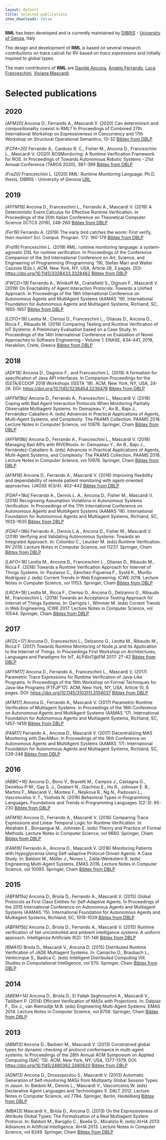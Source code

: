 ```yaml
---
layout: default
title: Selected publications
show_downloads: false
---
```


**RML** has been developed and is currently maintained by [DIBRIS](https://www.dibris.unige.it/en/)  -  [University of Genoa](https://unige.it/en), Italy

The design and development of **RML** is based on several research contributions on trace calculi for RV based on *trace expressions* and initially
inspired to global types.

The main contributors of **RML** are [Davide Ancona](https://person.dibris.unige.it/ancona-davide/), [Angelo Ferrando](https://angeloferrando.github.io/website/), [Luca Franceschini](https://www.dibris.unige.it/franceschini-luca), [Viviana Mascardi](https://person.dibris.unige.it/mascardi-viviana). 

# Selected publications 

## 2020

*[AFM20]* Ancona D., Ferrando A., Mascardi V. (2020) Can determinism and compositionality coexist in RML? In Proceedings of Combined 27th International Workshop on Expressiveness in Concurrency and 17th Workshop on Structural Operational Semantics, 13-32 [Bibtex from DBLP](https://dblp.org/rec/journals/corr/abs-2009-00391.html?view=bibtex)

*[FCFA+20]* Ferrando A., Cardoso R. C., Fisher M., Ancona D., Franceschini L., Mascardi V. (2020)
ROSMonitoring: A Runtime Verification Framework for ROS. In Proceedings of Towards Autonomous Robotic Systems - 21st Annual Conference (TAROS 2020), 387-399 [Bibtex from DBLP](https://dblp.org/rec/conf/taros/FerrandoC0AFM20.html?view=bibtex)

*[Fra20]* Franceschini L. (2020) RML: Runtime Monitoring Language.  Ph.D. thesis,
DIBRIS - University of Genova [URL](http://hdl.handle.net/11567/1001856)

## 2019 

*[AFFM19]* Ancona D., Franceschini L., Ferrando A., Mascardi V. (2019) A Deterministic Event Calculus for Effective Runtime Verification. In Proceedings of the 20th Italian Conference on Theoretical Computer Science (ICTCS 2019), 248-260 [Bibtex from DBLP](https://dblp.org/rec/conf/ictcs/AnconaFFM19.html?view=bibtex)

*[Fer19]* Ferrando A. (2019) The early bird catches the worm: First verify, then monitor! Sci. Comput. Program. 172: 160-179 [Bibtex from DBLP](https://dblp.uni-trier.de/rec/bibtex/journals/scp/Ferrando19)

*[Fra19]* Franceschini L. (2019) RML: runtime monitoring language: a system-agnostic DSL for runtime verification. In Proceedings of the Conference Companion of the 3rd International Conference on Art, Science, and Engineering of Programming (Programming '19), Stefan Marr and Walter Cazzola (Eds.). ACM, New York, NY, USA, Article 28, 3 pages. DOI: https://doi.org/10.1145/3328433.3328462 [Bibtex from DBLP](https://dblp.uni-trier.de/rec/bibtex/conf/programming/Franceschini19)


*[FWCD+19]* Ferrando A., Winikoff M., Cranefield S., Dignum F., Mascardi V. (2019) On Enactability of Agent Interaction Protocols: Towards a Unified Approach. In Proceedings of the 18th International Conference on Autonomous Agents and MultiAgent Systems (AAMAS '19). International Foundation for Autonomous Agents and Multiagent Systems, Richland, SC, 1955-1957 [Bibtex from DBLP](https://dblp.uni-trier.de/rec/bibtex/conf/atal/FerrandoWCDM19)

*[LCFO+19]* Leotta M., Clerissi D., Franceschini L., Olianas D., Ancona D., Ricca F., Ribaudo M. (2019)
Comparing Testing and Runtime Verification of IoT Systems: A Preliminary Evaluation based on a Case Study.
In Proceedings of the 14th International Conference on Evaluation of Novel Approaches to Software Engineering - Volume 1: ENASE, 434-441, 2019, Heraklion, Crete, Greece [Bibtex from DBLP](https://dblp.uni-trier.de/rec/bibtex/conf/enase/LeottaCFOARR19)

## 2018 

*[ADF18]* Ancona D., Dagnino F., and Franceschini L. (2018) A formalism for specification of Java API interfaces. In Companion Proceedings for the ISSTA/ECOOP 2018 Workshops (ISSTA '18). ACM, New York, NY, USA, 24-26. DOI: https://doi.org/10.1145/3236454.3236476 [Bibtex from DBLP](https://dblp.uni-trier.de/rec/bibtex/conf/issta/AnconaDF18)

*[AFFM18a]* Ancona D., Ferrando A., Franceschini L., Mascardi V. (2018) Coping with Bad Agent Interaction Protocols When Monitoring Partially Observable Multiagent Systems. In: Demazeau Y., An B., Bajo J., Fernández-Caballero A. (eds) Advances in Practical Applications of Agents, Multi-Agent Systems, and Complexity: The PAAMS Collection. PAAMS 2018. Lecture Notes in Computer Science, vol 10978. Springer, Cham [Bibtex from DBLP](https://dblp.uni-trier.de/rec/bibtex/conf/paams/AnconaFFM18)

*[AFFM18b]* Ancona D., Ferrando A., Franceschini L., Mascardi V. (2018) Managing Bad AIPs with RIVERtools. In: Demazeau Y., An B., Bajo J., Fernández-Caballero A. (eds) Advances in Practical Applications of Agents, Multi-Agent Systems, and Complexity: The PAAMS Collection. PAAMS 2018. Lecture Notes in Computer Science, vol 10978. Springer, Cham [Bibtex from DBLP](https://dblp.uni-trier.de/rec/bibtex/conf/paams/AnconaFFM18a)

*[AFM18]* Ancona D., Ferrando A., Mascardi V. (2018)
Improving flexibility and dependability of remote patient monitoring with agent-oriented approaches. IJAOSE 6(3/4): 402-442 [Bibtex from DBLP](https://dblp.uni-trier.de/rec/bibtex/journals/ijaose/AnconaFM18)

*[FDAF+18a]* Ferrando A., Dennis L. A., Ancona D., Fisher M., Mascardi V. (2018) Recognising Assumption Violations in Autonomous Systems Verification. In Proceedings of the 17th International Conference on Autonomous Agents and MultiAgent Systems (AAMAS '18). International Foundation for Autonomous Agents and Multiagent Systems, Richland, SC, 1933-1935 [Bibtex from DBLP](https://dblp.uni-trier.de/rec/bibtex/conf/atal/FerrandoDA0M18)

*[FDAF+18b]* Ferrando A., Dennis L.A., Ancona D., Fisher M., Mascardi V. (2018) Verifying and Validating Autonomous Systems: Towards an Integrated Approach. In: Colombo C., Leucker M. (eds) Runtime Verification. RV 2018. Lecture Notes in Computer Science, vol 11237. Springer, Cham [Bibtex from DBLP](https://dblp.uni-trier.de/rec/bibtex/conf/rv/FerrandoDA0M18)

*[LAFO+18]* Leotta M., Ancona D., Franceschini L., Olianas D., Ribaudo M., Ricca F. (2018) Towards a Runtime Verification Approach for Internet of Things Systems. In: Pautasso C., Sánchez-Figueroa F., Systä K., Murillo Rodríguez J. (eds) Current Trends in Web Engineering. ICWE 2018. Lecture Notes in Computer Science, vol 11153. Springer, Cham [Bibtex from DBLP](https://dblp.uni-trier.de/rec/bibtex/conf/icwe/LeottaAFORR18)


*[LRCA+18]* Leotta M., Ricca F., Clerissi D., Ancona D., Delzanno G., Ribaudo M., Franceschini L. (2018) Towards an Acceptance Testing Approach for Internet of Things Systems. In: Garrigós I., Wimmer M. (eds) Current Trends in Web Engineering. ICWE 2017. Lecture Notes in Computer Science, vol 10544. Springer, Cham [Bibtex from DBLP](https://dblp.uni-trier.de/rec/bibtex/conf/icwe/LeottaRCADRF17)

## 2017

*[AFDL+17]* Ancona D., Franceschini L., Delzanno G., Leotta M., Ribaudo M., Ricca F. (2017)
Towards Runtime Monitoring of Node.js and Its Application to the Internet of Things. In Proceedings First Workshop on Architectures, Languages and Paradigms for IoT, ALP4IoT@iFM 2017: 27-42 [Bibtex from DBLP](https://dblp.uni-trier.de/rec/bibtex/journals/corr/abs-1802-01790)

*[AFFM17]* Ancona D., Ferrando A., Franceschini L., Mascardi V. (2017) Parametric Trace Expressions for Runtime Verification of Java-Like Programs. In Proceedings of the 19th Workshop on Formal Techniques for Java-like Programs (FTFJP'17). ACM, New York, NY, USA, Article 10, 6 pages. DOI: https://doi.org/10.1145/3103111.3104037 [Bibtex from DBLP](https://dblp.uni-trier.de/rec/bibtex/conf/ecoop/AnconaFFM17)

*[AFM17]* Ancona D., Ferrando A., Mascardi V. (2017) Parametric Runtime Verification of Multiagent Systems. In Proceedings of the 16th Conference on Autonomous Agents and MultiAgent Systems (AAMAS '17). International Foundation for Autonomous Agents and Multiagent Systems, Richland, SC, 1457-1459 [Bibtex from DBLP](https://dblp.uni-trier.de/rec/bibtex/conf/atal/AnconaFM17)

*[FAM17]* Ferrando A., Ancona D.,  Mascardi V. (2017) Decentralizing MAS Monitoring with DecAMon. In Proceedings of the 16th Conference on Autonomous Agents and MultiAgent Systems (AAMAS '17). International Foundation for Autonomous Agents and Multiagent Systems, Richland, SC, 239-248 [Bibtex from DBLP](https://dblp.uni-trier.de/rec/bibtex/conf/atal/FerrandoAM17)

## 2016

*[ABBC+16]* Ancona D., Bono V., Bravetti M., Campos J., Castagna G.,  Deniélou P-M., Gay S. J., Gesbert N., Giachino E., Hu R., Johnsen E. B., Martins F., Mascardi V., Montesi F., Neykova R., Ng N., Padovani L., Vasconcelos V. T., Yoshida N. (2016)
Behavioral Types in Programming Languages. Foundations and Trends in Programming Languages 3(2-3): 95-230 [Bibtex from DBLP](https://dblp.uni-trier.de/rec/bibtex/journals/ftpl/AnconaBB0CDGGGH16)

*[AFM16]* Ancona D., Ferrando A., Mascardi V. (2016) Comparing Trace Expressions and Linear Temporal Logic for Runtime Verification. In: Ábrahám E., Bonsangue M., Johnsen E. (eds) Theory and Practice of Formal Methods. Lecture Notes in Computer Science, vol 9660. Springer, Cham [Bibtex from DBLP](https://dblp.uni-trier.de/rec/bibtex/conf/birthday/AnconaFM16)

*[FAM16]* Ferrando A., Ancona D., Mascardi V. (2016) Monitoring Patients with Hypoglycemia Using Self-adaptive Protocol-Driven Agents: A Case Study. In: Baldoni M., Müller J., Nunes I., Zalila-Wenkstern R. (eds) Engineering Multi-Agent Systems. EMAS 2016. Lecture Notes in Computer Science, vol 10093. Springer, Cham [Bibtex from DBLP](https://dblp.uni-trier.de/rec/bibtex/conf/atal/FerrandoAM16)

## 2015

*[ABFM15a]* Ancona D., Briola D., Ferrando A., Mascardi V. (2015) Global Protocols as First Class Entities for Self-Adaptive Agents. In Proceedings of the 2015 International Conference on Autonomous Agents and Multiagent Systems (AAMAS '15). International Foundation for Autonomous Agents and Multiagent Systems, Richland, SC, 1019-1029 [Bibtex from DBLP](https://dblp.uni-trier.de/rec/bibtex/conf/atal/AnconaBFM15)

*[ABFM15b]* Ancona D., Briola D., Ferrando A., Mascardi V. (2015) Runtime verification of fail-uncontrolled and ambient intelligence systems: A uniform approach. Intelligenza Artificiale 9(2): 131-148 [Bibtex from DBLP](https://dblp.uni-trier.de/rec/bibtex/journals/ia/AnconaBFM15)


*[BMA15]* Briola D., Mascardi V., Ancona D. (2015) Distributed Runtime Verification of JADE Multiagent Systems. In: Camacho D., Braubach L., Venticinque S., Badica C. (eds) Intelligent Distributed Computing VIII. Studies in Computational Intelligence, vol 570. Springer, Cham [Bibtex from DBLP](https://dblp.uni-trier.de/rec/bibtex/conf/idc/BriolaMA14)

## 2014 

*[ABEM+14]* Ancona D., Briola D., El Fallah Seghrouchni A., Mascardi V., Taillibert P. (2014) Efficient Verification of MASs with Projections. In: Dalpiaz F., Dix J., van Riemsdijk M.B. (eds) Engineering Multi-Agent Systems. EMAS 2014. Lecture Notes in Computer Science, vol 8758. Springer, Cham [Bibtex from DBLP](https://dblp.uni-trier.de/rec/bibtex/conf/dalt/AnconaBFMT14)

## 2013

*[ABM13]* Ancona D., Barbieri M., Mascardi V. (2013) Constrained global types for dynamic checking of protocol conformance in multi-agent systems. In Proceedings of the 28th Annual ACM Symposium on Applied Computing (SAC '13). ACM, New York, NY, USA, 1377-1379. DOI: https://doi.org/10.1145/2480362.2480620 [Bibtex from DBLP](https://dblp.uni-trier.de/rec/bibtex/conf/sac/AnconaBM13)

*[ADM13]* Ancona D., Drossopoulou S., Mascardi V. (2013) Automatic Generation of Self-monitoring MASs from Multiparty Global Session Types in Jason. In: Baldoni M., Dennis L., Mascardi V., Vasconcelos W. (eds) Declarative Agent Languages and Technologies X. DALT 2012. Lecture Notes in Computer Science, vol 7784. Springer, Berlin, Heidelberg [Bibtex from DBLP](https://dblp.uni-trier.de/rec/bibtex/conf/dalt/AnconaDM12)

*[MBA13]* Mascardi V., Briola D., Ancona D. (2013) On the Expressiveness of Attribute Global Types: The Formalization of a Real Multiagent System Protocol. In: Baldoni M., Baroglio C., Boella G., Micalizio R. (eds) AI\*IA 2013: Advances in Artificial Intelligence. AI\*IA 2013. Lecture Notes in Computer Science, vol 8249. Springer, Cham [Bibtex from DBLP](https://dblp.uni-trier.de/rec/bibtex/conf/aiia/MascardiBA13)






